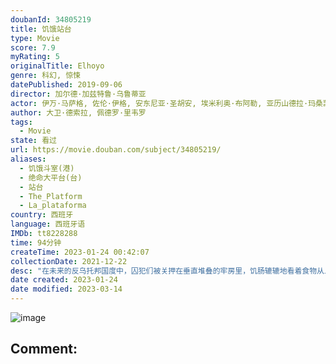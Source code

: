 ```yaml
---
doubanId: 34805219
title: 饥饿站台
type: Movie
score: 7.9
myRating: 5
originalTitle: Elhoyo
genre: 科幻, 惊悚
datePublished: 2019-09-06
director: 加尔德·加兹特鲁·乌鲁蒂亚
actor: 伊万·马萨格, 佐伦·伊格, 安东尼亚·圣胡安, 埃米利奥·布阿勒, 亚历山德拉·玛桑凯, 马里奥·帕尔多, 阿尔吉斯·阿洛斯卡斯, 米莉安·马丁
author: 大卫·德索拉, 佩德罗·里韦罗
tags:
  - Movie
state: 看过
url: https://movie.douban.com/subject/34805219/
aliases:
  - 饥饿斗室(港)
  - 绝命大平台(台)
  - 站台
  - The_Platform
  - La_plataforma
country: 西班牙
language: 西班牙语
IMDb: tt8228288
time: 94分钟
createTime: 2023-01-24 00:42:07
collectionDate: 2021-12-22
desc: "在未来的反乌托邦国度中，囚犯们被关押在垂直堆叠的牢房里，饥肠辘辘地看着食物从上层落下，靠近顶层的人吃得饱饱的，而位于底层的人则因饥饿而变得激进。由加尔德·加斯特卢-乌鲁希亚执导的《饥饿站台》是一部扭..."
date created: 2023-01-24
date modified: 2023-03-14
---
```


![image](p2566870171.jpg)

Comment:
---
